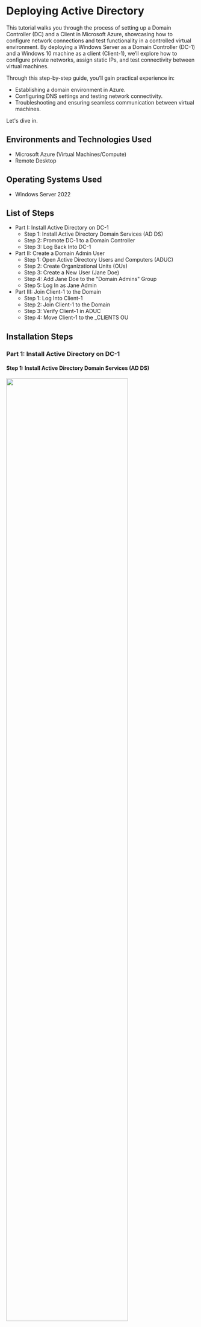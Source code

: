 <p align="center">
<img src="https://i.imgur.com/pJSsvpx.png" alt=""/>
</p>

<h1>Deploying Active Directory</h1>
<p>
This tutorial walks you through the process of setting up a Domain Controller (DC) and a Client in Microsoft Azure, showcasing how to configure network connections and test functionality in a controlled virtual environment. By deploying a Windows Server as a Domain Controller (DC-1) and a Windows 10 machine as a client (Client-1), we’ll explore how to configure private networks, assign static IPs, and test connectivity between virtual machines.

Through this step-by-step guide, you’ll gain practical experience in:

- Establishing a domain environment in Azure.
- Configuring DNS settings and testing network connectivity.
- Troubleshooting and ensuring seamless communication between virtual machines.

Let's dive in. 

<h2>Environments and Technologies Used</h2>

- Microsoft Azure (Virtual Machines/Compute)
- Remote Desktop

<h2>Operating Systems Used</h2>

- Windows Server 2022</b>

<h2>List of Steps</h2>

- Part I: Install Active Directory on DC-1
  - Step 1: Install Active Directory Domain Services (AD DS)
  - Step 2: Promote DC-1 to a Domain Controller
  - Step 3: Log Back Into DC-1
- Part II: Create a Domain Admin User
  - Step 1: Open Active Directory Users and Computers (ADUC)
  - Step 2: Create Organizational Units (OUs)
  - Step 3: Create a New User (Jane Doe)
  - Step 4: Add Jane Doe to the "Domain Admins" Group
  - Step 5: Log In as Jane Admin
- Part III: Join Client-1 to the Domain
  - Step 1: Log Into Client-1
  - Step 2: Join Client-1 to the Domain
  - Step 3: Verify Client-1 in ADUC
  - Step 4: Move Client-1 to the _CLIENTS OU

<h2>Installation Steps</h2>
<h3>Part 1: Install Active Directory on DC-1</h3>

<h4>Step 1: Install Active Directory Domain Services (AD DS)</h4>

<img src="https://i.imgur.com/H3yOLKi.png" height="80%" width="80%" alt=""/>

- Log into DC-1 using the credentials:
  - Username: labuser.
  - Password: Cyberlab123!.
- Open the Server Manager on DC-1.
- Click on Add Roles and Features.
- In the wizard:
  - Select Role-based or feature-based installation.
  - Choose the server (DC-1) from the server pool.
  - Select Active Directory Domain Services and click Next.
- Confirm the installation and click Install.
- Wait for the installation to complete and do not restart yet.

<h4>Step 2: Promote DC-1 to a Domain Controller</h4>

<img src="https://i.imgur.com/dc07sEq.png" height="80%" width="80%" alt=""/>

- After the AD DS installation is complete, click on the Promote this server to a domain controller link in Server Manager.
- In the Deployment Configuration window:
  - Select Add a new forest.
  - Enter your domain name (e.g., mydomain.com).
  - Click Next through the options, setting up:
  - Forest Functional Level: Windows Server 2016 or higher.
  - Create a Directory Services Restore Mode (DSRM) password.
- Click Install to promote the server.
- After the installation, the server will restart automatically.

<h4>Step 3: Log Back Into DC-1</h4>

<img src="https://i.imgur.com/xmHmeuy.png" height="80%" width="80%" alt=""/>

- Once DC-1 restarts, log in as:
  - Username: mydomain.com\labuser
  - Password: Cyberlab123!

<h3>Part II: Create a Domain Admin User</h3> 

<h4>Step 1: Open Active Directory Users and Computers (ADUC)</h4>

<img src="https://i.imgur.com/uIBtlR5.png" height="80%" width="80%" alt=""/>

On DC-1, open Active Directory Users and Computers from the Start menu.

<h3>Step 2: Create Organizational Units (OUs)</h3>

<img src="https://i.imgur.com/woWbf1N.png" height="80%" width="80%" alt=""/>

- Inside the _ADMINS OU:
  - Right-click the OU and select New > User.
  - Enter the following:
    - First Name: Jane.
    - Last Name: Doe.
    - Username: jane_admin.
- Set the password to Cyberlab123!.
- Complete the wizard and create the user.

<h3>Step 4: Add Jane Doe to the "Domain Admins" Group</h3>

<img src="https://i.imgur.com/CowJbIQ.png" height="80%" width="80%" alt=""/>

- In ADUC, right-click on jane_admin and select Properties.
- Go to the Member Of tab.
- Click Add, search for Domain Admins, and add the user to the group.
- Click OK to save.

<h3>Step 5: Log In as Jane Admin</h3>

<img src="https://i.imgur.com/HUEcGSt.png" height="80%" width="80%" alt=""/>

- Log out of DC-1 and log back in using the credentials:
  - Username: mydomain.com\jane_admin.
  - Password: Cyberlab123!.
- From now on, use jane_admin as your admin account.

<h3>Part III: Join Client-1 to the Domain</h3> 

<h3>Step 1: Log Into Client-1</h3>

<img src="https://i.imgur.com/4HdBb4U.png" height="80%" width="80%" alt=""/>

- Log into Client-1 using the local admin credentials:
  - Username: labuser.
  - Password: Cyberlab123!.

<h3>Step 2: Join Client-1 to the Domain</h3>

<img src="https://i.imgur.com/b7GT7t4.png" height="80%" width="80%" alt=""/>

- On Client-1, open Settings > System > About.
- Click Join a domain under Device specifications.
- Enter the domain name (e.g., mydomain.com) and click Next.
- Provide the domain admin credentials:
  - Username: mydomain.com\jane_admin.
  - Password: Cyberlab123!.
- Restart Client-1 when prompted.

<h3>Step 3: Verify Client-1 in ADUC</h3>

<img src="https://i.imgur.com/2Dal3Ka.png" height="80%" width="80%" alt=""/>

- Log back into DC-1 as jane_admin.
- Open Active Directory Users and Computers (ADUC).
- Expand your domain and verify that Client-1 appears under the Computers container.

<h3>Step 4: Move Client-1 to the _CLIENTS OU</h3>

<img src="https://i.imgur.com/pDELfsE.png" height="80%" width="80%" alt=""/>

- In ADUC, create a new OU named _CLIENTS:
  - Right-click the domain name and select New > Organizational Unit.
  - Name it _CLIENTS.
- Drag and drop Client-1 from the Computers container into the _CLIENTS OU.
